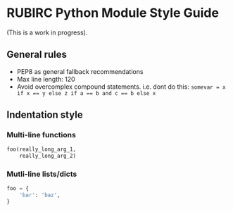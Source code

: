 # RUBIRC Python Module Style Guide

(This is a work in progress).

## General rules

- PEP8 as general fallback recommendations
- Max line length: 120
- Avoid overcomplex compound statements. i.e. dont do this: `somevar = x if x == y else z if a == b and c == b else x`

## Indentation style

### Multi-line functions

```python
foo(really_long_arg_1,
    really_long_arg_2)
```

### Mutli-line lists/dicts

```python
foo = {
    'bar': 'baz',
}
```
